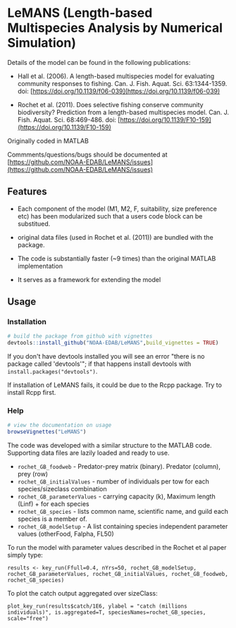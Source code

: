 # LeMANS (Length-based Multispecies Analysis by Numerical Simulation)

Details of the model can be found in the following publications:

* Hall et al. (2006). A length-based multispecies model for evaluating community responses to fishing. Can. J. Fish. Aquat. Sci. 63:1344-1359. doi: [https://doi.org/10.1139/f06-039](https://doi.org/10.1139/f06-039)

* Rochet et al. (2011). Does selective fishing conserve community biodiversity? Prediction from a length-based multispecies model. Can. J. Fish. Aquat. Sci. 68:469-486. doi: [https://doi.org/10.1139/F10-159](https://doi.org/10.1139/F10-159)

Originally coded in MATLAB

Commments/questions/bugs should be documented at [https://github.com/NOAA-EDAB/LeMANS/issues](https://github.com/NOAA-EDAB/LeMANS/issues)

## Features

* Each component of the model (M1, M2, F, suitability, size preference etc) has been modularized such that a users code block can be substitued.

* original data files (used in Rochet et al. (2011)) are bundled with the package.

* The code is substantially faster (~9 times) than the original MATLAB implementation

* It serves as a framework for extending the model

## Usage

### Installation

``` r
# build the package from github with vignettes
devtools::install_github("NOAA-EDAB/LeMANS",build_vignettes = TRUE)
```
If you don't have devtools installed you will see an error "there is no package called 'devtools'"; if that happens install devtools with `install.packages("devtools")`.

If installation of LeMANS fails, it could be due to the Rcpp package. Try to install Rcpp first.

### Help

```r
# view the documentation on usage
browseVignettes("LeMANS")
```

The code was developed with a similar structure to the MATLAB code. Supporting data files are lazily loaded and ready to use.

* `rochet_GB_foodweb`  - Predator-prey matrix (binary). Predator (column), prey (row)
* `rochet_GB_initialValues`  - number of individuals per tow for each species/sizeclass combination
* `rochet_GB_parameterValues` - carrying capacity (k), Maximum length (Linf) + for each species
* `rochet_GB_species` - lists common name, scientific name, and guild each species is a member of.
* `rochet_GB_modelSetup` - A list containing species independent parameter values (otherFood, Falpha, FL50)

To run the model with parameter values described in the Rochet et al paper simply type:

`results <- key_run(Ffull=0.4, nYrs=50, rochet_GB_modelSetup, rochet_GB_parameterValues, rochet_GB_initialValues, rochet_GB_foodweb, rochet_GB_species)`

To plot the catch output aggregated over sizeClass:

`plot_key_run(results$catch/1E6, ylabel = "catch (millions individuals)", is.aggregated=T, speciesNames=rochet_GB_species, scale="free")`


